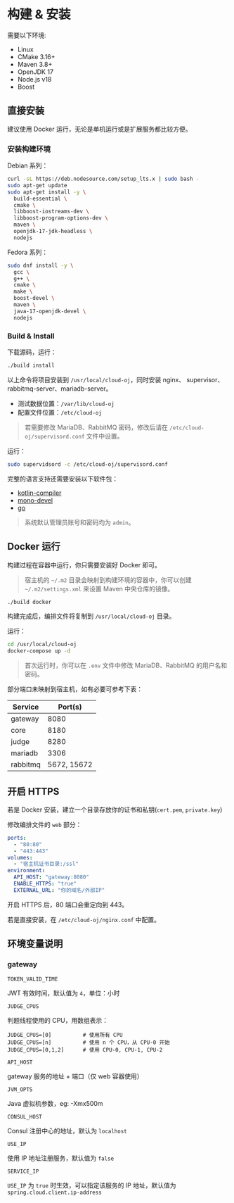 # 构建 & 安装

需要以下环境:

- Linux
- CMake 3.16+
- Maven 3.8+
- OpenJDK 17
- Node.js v18
- Boost

## 直接安装

建议使用 Docker 运行，无论是单机运行或是扩展服务都比较方便。

### 安装构建环境

Debian 系列：

```bash
curl -sL https://deb.nodesource.com/setup_lts.x | sudo bash -
sudo apt-get update
sudo apt-get install -y \
  build-essential \
  cmake \
  libboost-iostreams-dev \
  libboost-program-options-dev \
  maven \
  openjdk-17-jdk-headless \
  nodejs
```

Fedora 系列：

```bash
sudo dnf install -y \
  gcc \
  g++ \
  cmake \
  make \
  boost-devel \
  maven \
  java-17-openjdk-devel \
  nodejs
```

### Build & Install

下载源码，运行：

```bash
./build install
```

以上命令将项目安装到 `/usr/local/cloud-oj`，同时安装 nginx、 supervisor、rabbitmq-server、mariadb-server。

- 测试数据位置：`/var/lib/cloud-oj`
- 配置文件位置：`/etc/cloud-oj`

> 若需要修改 MariaDB、RabbitMQ 密码，修改后请在 `/etc/cloud-oj/supervisord.conf` 文件中设置。

运行：

```bash
sudo supervidsord -c /etc/cloud-oj/supervisord.conf
```

完整的语言支持还需要安装以下软件包：

- [kotlin-compiler](https://github.com/JetBrains/kotlin/releases)
- [mono-devel](https://www.mono-project.com/)
- [go](https://go.dev/)

> 系统默认管理员账号和密码均为 `admin`。

## Docker 运行

构建过程在容器中运行，你只需要安装好 Docker 即可。

> 宿主机的 `~/.m2` 目录会映射到构建环境的容器中，你可以创建 `~/.m2/settings.xml` 来设置 Maven 中央仓库的镜像。

```bash
./build docker
```

构建完成后，编排文件将复制到 `/usr/local/cloud-oj` 目录。

运行：

```bash
cd /usr/local/cloud-oj
docker-compose up -d
```

> 首次运行时，你可以在 `.env` 文件中修改 MariaDB、RabbitMQ 的用户名和密码。

部分端口未映射到宿主机，如有必要可参考下表：

| Service  | Port(s)     |
|----------|-------------|
| gateway  | 8080        |
| core     | 8180        |
| judge    | 8280        |
| mariadb  | 3306        |
| rabbitmq | 5672, 15672 |

## 开启 HTTPS

若是 Docker 安装，建立一个目录存放你的证书和私钥(`cert.pem`, `private.key`)

修改编排文件的 `web` 部分：

```yaml
ports:
  - "80:80"
  - "443:443"
volumes:
  - "宿主机证书目录:/ssl"
environment:
  API_HOST: "gateway:8080"
  ENABLE_HTTPS: "true"
  EXTERNAL_URL: "你的域名/外部IP"
```

开启 HTTPS 后，80 端口会重定向到 443。

若是直接安装，在 `/etc/cloud-oj/nginx.conf` 中配置。

## 环境变量说明

### gateway

`TOKEN_VALID_TIME`

JWT 有效时间，默认值为 `4`，单位：小时

`JUDGE_CPUS`

判题线程使用的 CPU，用数组表示：

```
JUDGE_CPUS=[0]          # 使用所有 CPU
JUDGE_CPUS=[n]          # 使用 n 个 CPU，从 CPU-0 开始
JUDGE_CPUS=[0,1,2]      # 使用 CPU-0, CPU-1, CPU-2
```

`API_HOST`

gateway 服务的地址 + 端口（仅 web 容器使用）

`JVM_OPTS`

Java 虚拟机参数，eg: -Xmx500m

`CONSUL_HOST`

Consul 注册中心的地址，默认为 `localhost`

`USE_IP`

使用 IP 地址注册服务，默认值为 `false`

`SERVICE_IP`

`USE_IP` 为 `true` 时生效，可以指定该服务的 IP 地址，默认值为 `spring.cloud.client.ip-address`